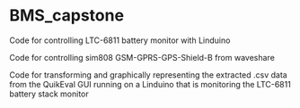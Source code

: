 # BMS_capstone

Code for controlling LTC-6811 battery monitor with Linduino

Code for controlling sim808 GSM-GPRS-GPS-Shield-B from waveshare

Code for transforming and graphically representing the extracted .csv data from the QuikEval GUI running on a Linduino that is monitoring the LTC-6811 battery stack monitor
